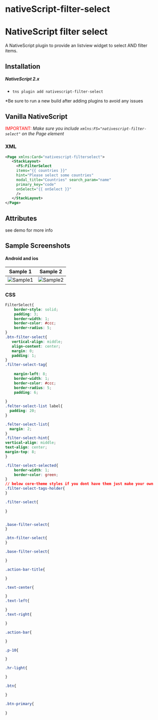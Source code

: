 # nativeScript-filter-select
# NativeScript filter select 

A NativeScript plugin to provide an listview widget to select AND filter items.


## Installation

##### NativeScript 2.x
- `tns plugin add nativescript-filter-select`


*Be sure to run a new build after adding plugins to avoid any issues
## Vanilla NativeScript

 <span style="color:red">IMPORTANT: </span>*Make sure you include `xmlns:FS="nativescript-filter-select"` on the Page element*

### XML
```XML
<Page xmlns:Card="nativescript-filterselect">
   <StackLayout>     
     <FS:FilterSelect 
     items="{{ countries }}"
     hint="Please select some countries" 
     modal_title="Countries" search_param="name" 
     primary_key="code" 
     onSelect="{{ onSelect }}"
     />
   </StackLayout>
</Page>
```

## Attributes
see demo for more info 


## Sample Screenshots

#### Android and ios

Sample 1 |  Sample 2
-------- | ---------
![Sample1](https://raw.githubusercontent.com/moayadnajd/nativescript-filter-select/master/screenshots/android-filter-select.gif) | ![Sample2](https://raw.githubusercontent.com/moayadnajd/nativescript-filter-select/master/screenshots/ios-filter-select.gif)

### CSS
```CSS
FilterSelect{
    border-style: solid;
    padding: 3;
    border-width: 1;
    border-color: #ccc;
    border-radius: 5; 
}
.btn-filter-select{
   vertical-align: middle;
   align-content: center;
   margin: 0;
   padding: 1;
}
.filter-select-tag{
   
    margin-left: 8;
    border-width: 1;
    border-color: #ccc;
    border-radius: 5; 
    padding: 6;
    
}
.felter-select-list label{
  padding: 20;
}

.felter-select-list{
  margin: 2;
}
.filter-select-hint{
vertical-align: middle;
text-align: center;
margin-top: 8;
}

.filter-select-selected{
    border-width: 1;
    border-color: green;
}
// below core-theme styles if you dont have them just make your own 
.filter-select-tags-holder{
}

.filter-select{
   
}


.base-filter-select{
}

.btn-filter-select{
}

.base-filter-select{

}

.action-bar-title{

}

.text-center{

}
.text-left{

}
.text-right{

}

.action-bar{

}

.p-10{

}

.hr-light{

}

.btn{

} 

.btn-primary{
    
}
```



